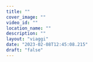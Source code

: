 ```yaml
---
title: ""
cover_image: ""
video_id: ""
location_name: ""
description: ""
layout: "viaggi"
date: "2023-02-08T12:45:08.215"
draft: "false"
---
```


